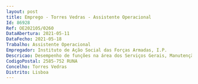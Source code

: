 ```yaml
--- 
layout: post
title: Emprego - Torres Vedras - Assistente Operacional
Id: 86928
Ref: OE202105/0260
DataAbertura: 2021-05-11
DataFecho: 2021-05-18
Trabalho: Assistente Operacional
Empregador: Instituto de Ação Social das Forças Armadas, I.P.
Descricao: Desempenho de funções na área dos Serviços Gerais, Manutenção e Conservação de Infraestruturas, nomeadamente        Funções de natureza executiva, de carácter manual ou mecânico, enquadradas em diretivas gerais bem definidas e com graus de complexidade variáveis                                                                                                                                            Manutenção, conservação e limpeza das instalações     Execução de tarefas de apoio elementares, indispensáveis ao funcionamentodos órgãos e serviços podendo comportar esforço físico   Responsabilidade pelos equipamentos sob sua guarda e pela sua corretautilização, procedendo, quando necessário, à manutenção e reparação dosmesmos.
CodigoPostal: 2585-752 RUNA
Concelho: Torres Vedras
Distrito: Lisboa
--- 
```

